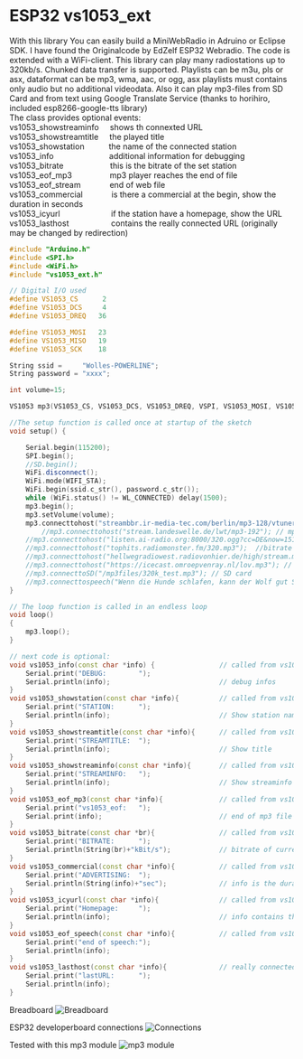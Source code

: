 # ESP32 vs1053_ext
With this library You can easily build a MiniWebRadio in Adruino or Eclipse SDK.
I have found the Originalcode by EdZelf ESP32 Webradio.
The code is extended with a WiFi-client. This library can play many radiostations up to 320kb/s.
Chunked data transfer is supported. Playlists can be m3u, pls or asx, dataformat can be mp3, wma, aac, or ogg,
asx playlists must contains only audio but no additional videodata.
Also it can play mp3-files from SD Card and from text using Google Translate Service (thanks to horihiro, included esp8266-google-tts library)<br>
The class provides optional events:<br>
vs1053_showstreaminfo &nbsp;&nbsp;&nbsp; shows th connexted URL<br>
vs1053_showstreamtitle &nbsp;&nbsp;&nbsp; the played title<br>
vs1053_showstation &nbsp; &nbsp; &nbsp; &nbsp; &nbsp; the name of the connected station<br>
vs1053_info &nbsp; &nbsp; &nbsp; &nbsp; &nbsp; &nbsp; &nbsp; &nbsp; &nbsp; &nbsp; &nbsp; &nbsp; additional information for debugging<br>
vs1053_bitrate &nbsp; &nbsp; &nbsp; &nbsp; &nbsp; &nbsp; &nbsp; &nbsp; &nbsp; &nbsp; this is the bitrate of the set station<br>
vs1053_eof_mp3 &nbsp; &nbsp; &nbsp; &nbsp; &nbsp; &nbsp; &nbsp; &nbsp; mp3 player reaches the end of file<br>
vs1053_eof_stream  &nbsp; &nbsp; &nbsp; &nbsp; &nbsp; &nbsp; end of web file<br>
vs1053_commercial  &nbsp; &nbsp; &nbsp; &nbsp; &nbsp; &nbsp; is there a commercial at the begin, show the duration in seconds<br>
vs1053_icyurl &nbsp; &nbsp; &nbsp; &nbsp; &nbsp; &nbsp; &nbsp; &nbsp; &nbsp; &nbsp; &nbsp; if the station have a homepage, show the URL<br>
vs1053_lasthost &nbsp; &nbsp; &nbsp; &nbsp; &nbsp; &nbsp; &nbsp; &nbsp; &nbsp; contains the really connected URL (originally may be changed by redirection)

``` c++
#include "Arduino.h"
#include <SPI.h>
#include <WiFi.h>
#include "vs1053_ext.h"

// Digital I/O used
#define VS1053_CS      2
#define VS1053_DCS     4
#define VS1053_DREQ   36

#define VS1053_MOSI   23
#define VS1053_MISO   19
#define VS1053_SCK    18

String ssid =     "Wolles-POWERLINE";
String password = "xxxx";

int volume=15;

VS1053 mp3(VS1053_CS, VS1053_DCS, VS1053_DREQ, VSPI, VS1053_MOSI, VS1053_MISO, VS1053_SCK);

//The setup function is called once at startup of the sketch
void setup() {

    Serial.begin(115200);
    SPI.begin();
    //SD.begin();
    WiFi.disconnect();
    WiFi.mode(WIFI_STA);
    WiFi.begin(ssid.c_str(), password.c_str());
    while (WiFi.status() != WL_CONNECTED) delay(1500);
    mp3.begin();
    mp3.setVolume(volume);
    mp3.connecttohost("streambbr.ir-media-tec.com/berlin/mp3-128/vtuner_web_mp3/");
        //mp3.connecttohost("stream.landeswelle.de/lwt/mp3-192"); // mp3 192kb/s
	//mp3.connecttohost("listen.ai-radio.org:8000/320.ogg?cc=DE&now=1511557873.987&");  // ogg
	//mp3.connecttohost("tophits.radiomonster.fm/320.mp3");  //bitrate 320k
	//mp3.connecttohost("hellwegradiowest.radiovonhier.de/high/stream.mp3"); // Transfer Encoding: chunked
	//mp3.connecttohost("https://icecast.omroepvenray.nl/lov.mp3"); // ssl
	//mp3.connecttoSD("/mp3files/320k_test.mp3"); // SD card
	//mp3.connecttospeech("Wenn die Hunde schlafen, kann der Wolf gut Schafe stehlen.", "de");
}

// The loop function is called in an endless loop
void loop()
{
    mp3.loop();
}

// next code is optional:
void vs1053_info(const char *info) {                // called from vs1053
    Serial.print("DEBUG:        ");
    Serial.println(info);                           // debug infos
}
void vs1053_showstation(const char *info){          // called from vs1053
    Serial.print("STATION:      ");
    Serial.println(info);                           // Show station name
}
void vs1053_showstreamtitle(const char *info){      // called from vs1053
    Serial.print("STREAMTITLE:  ");
    Serial.println(info);                           // Show title
}
void vs1053_showstreaminfo(const char *info){       // called from vs1053
    Serial.print("STREAMINFO:   ");
    Serial.println(info);                           // Show streaminfo
}
void vs1053_eof_mp3(const char *info){              // called from vs1053
    Serial.print("vs1053_eof:   ");
    Serial.print(info);                             // end of mp3 file (filename)
}
void vs1053_bitrate(const char *br){                // called from vs1053
    Serial.print("BITRATE:      ");
    Serial.println(String(br)+"kBit/s");            // bitrate of current stream
}
void vs1053_commercial(const char *info){           // called from vs1053
    Serial.print("ADVERTISING:  ");
    Serial.println(String(info)+"sec");             // info is the duration of advertising
}
void vs1053_icyurl(const char *info){               // called from vs1053
    Serial.print("Homepage:     ");
    Serial.println(info);                           // info contains the URL
}
void vs1053_eof_speech(const char *info){           // called from vs1053
    Serial.print("end of speech:");
    Serial.println(info);
}
void vs1053_lasthost(const char *info){             // really connected URL
    Serial.print("lastURL:      ");
    Serial.println(info);
}

```
Breadboard
![Breadboard](https://github.com/schreibfaul1/ESP32-vs1053_ext/blob/master/additional%20info/Breadboard.jpg)

ESP32 developerboard connections
![Connections](https://github.com/schreibfaul1/ESP32-vs1053_ext/blob/master/additional%20info/ESP32_dev_board.jpg)

Tested with this mp3 module
![mp3 module](https://github.com/schreibfaul1/ESP32-vs1053_ext/blob/master/additional%20info/MP3_Board.gif)


